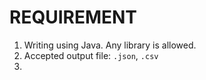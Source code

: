 # REQUIREMENT
1. Writing using Java. Any library is allowed.
2. Accepted output file: `.json`, `.csv`
3. 